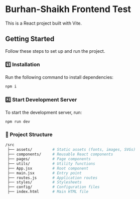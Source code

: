 # Burhan-Shaikh Frontend Test

This is a React project built with Vite.

## Getting Started

Follow these steps to set up and run the project.

### 1️⃣ Installation

Run the following command to install dependencies:

```sh
npm i
```

### 2️⃣ Start Development Server

To start the development server, run:

```sh
npm run dev
```

### 📁 Project Structure

```sh
/src
 ├── assets/         # Static assets (fonts, images, SVGs)
 ├── components/     # Reusable React components
 ├── pages/          # Page components
 ├── utils/          # Utility functions
 ├── App.jsx         # Root component
 ├── main.jsx        # Entry point
 ├── routes.js       # Application routes
 ├── styles/         # Stylesheets
 ├── config/         # Configuration files
 ├── index.html      # Main HTML file
```
